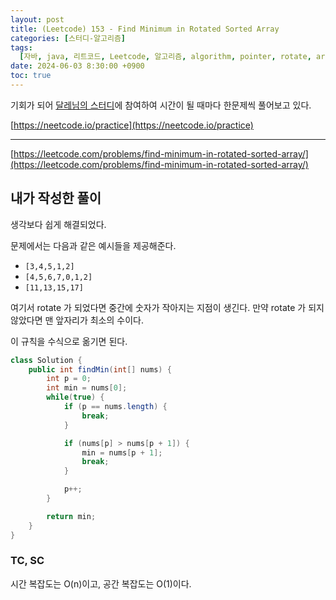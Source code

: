 ```yaml
---
layout: post
title: (Leetcode) 153 - Find Minimum in Rotated Sorted Array
categories: [스터디-알고리즘]
tags:
  [자바, java, 리트코드, Leetcode, 알고리즘, algorithm, pointer, rotate, array]
date: 2024-06-03 8:30:00 +0900
toc: true
---
```


기회가 되어 [달레님의 스터디](https://github.com/DaleStudy/leetcode-study)에 참여하여 시간이 될 때마다 한문제씩 풀어보고 있다.

[https://neetcode.io/practice](https://neetcode.io/practice)

---

[https://leetcode.com/problems/find-minimum-in-rotated-sorted-array/](https://leetcode.com/problems/find-minimum-in-rotated-sorted-array/)

## 내가 작성한 풀이

생각보다 쉽게 해결되었다.

문제에서는 다음과 같은 예시들을 제공해준다.

- `[3,4,5,1,2]`
- `[4,5,6,7,0,1,2]`
- `[11,13,15,17]`

여기서 rotate 가 되었다면 중간에 숫자가 작아지는 지점이 생긴다. 만약 rotate 가 되지 않았다면 맨 앞자리가 최소의 수이다.

이 규칙을 수식으로 옮기면 된다.

```java
class Solution {
    public int findMin(int[] nums) {
        int p = 0;
        int min = nums[0];
        while(true) {
            if (p == nums.length) {
                break;
            }

            if (nums[p] > nums[p + 1]) {
                min = nums[p + 1];
                break;
            }

            p++;
        }

        return min;
    }
}
```

### TC, SC

시간 복잡도는 O(n)이고, 공간 복잡도는 O(1)이다.
